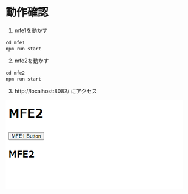 # 動作確認

1. mfe1を動かす
```
cd mfe1
npm run start
```

2. mfe2を動かす
```
cd mfe2
npm run start
```

3. http://localhost:8082/ にアクセス

![microfrontend](docs/img/2021-03-03_00h43_38.png)

